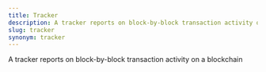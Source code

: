 ```yaml
---
title: Tracker
description: A tracker reports on block-by-block transaction activity on a blockchain
slug: tracker
synonym: tracker
---
```


A tracker reports on block-by-block transaction activity on a blockchain